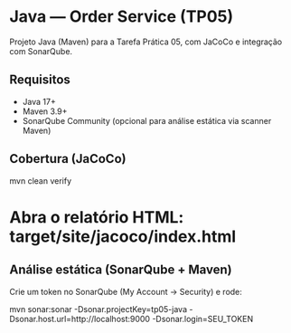 # Java — Order Service (TP05)

Projeto Java (Maven) para a Tarefa Prática 05, com JaCoCo e integração com SonarQube.

## Requisitos
- Java 17+
- Maven 3.9+
- SonarQube Community (opcional para análise estática via scanner Maven)

## Cobertura (JaCoCo)

mvn clean verify
# Abra o relatório HTML: target/site/jacoco/index.html


## Análise estática (SonarQube + Maven)
Crie um token no SonarQube (My Account → Security) e rode:

mvn sonar:sonar   -Dsonar.projectKey=tp05-java   -Dsonar.host.url=http://localhost:9000   -Dsonar.login=SEU_TOKEN


